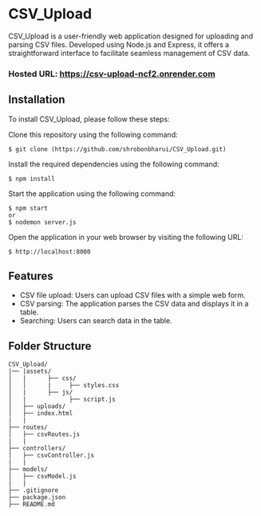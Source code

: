 # CSV_Upload
CSV_Upload is a user-friendly web application designed for uploading and parsing CSV files. Developed using Node.js and Express, it offers a straightforward interface to facilitate seamless management of CSV data.

### Hosted URL: https://csv-upload-ncf2.onrender.com

## Installation
To install CSV_Upload, please follow these steps:

Clone this repository using the following command:
```
$ git clone (https://github.com/shrobonbharui/CSV_Upload.git)
```
Install the required dependencies using the following command:
```
$ npm install 
```
Start the application using the following command:
```
$ npm start
or
$ nodemon server.js
```
Open the application in your web browser by visiting the following URL:
```
$ http://localhost:8000 
```

## Features
* CSV file upload: Users can upload CSV files with a simple web form.
* CSV parsing: The application parses the CSV data and displays it in a table.
* Searching: Users can search data in the table.

## Folder Structure
```
CSV_Upload/
|── |assets/
│   |      ├── css/
│   │      |     ├── styles.css
│   |      ├── js/
│   |            ├── script.js
│   ├── uploads/
│   ├── index.html
|   |
├── routes/
│   ├── csvRoutes.js
|   |
├── controllers/
│   ├── csvController.js
|   |
├── models/
│   ├── csvModel.js
|   |
├── .gitignore
├── package.json
├── README.md

 

